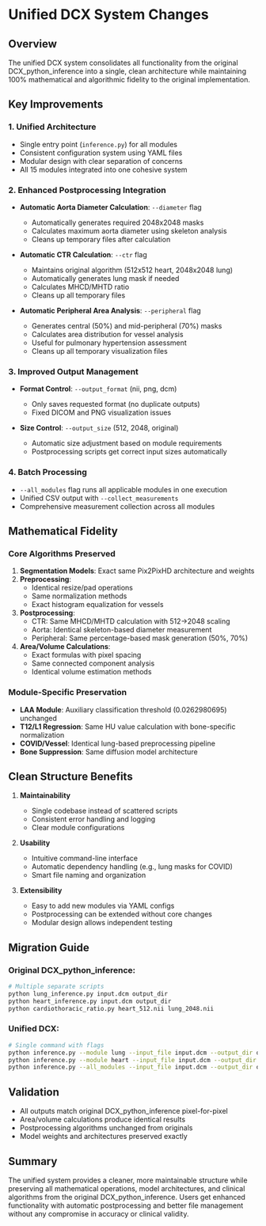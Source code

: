 # Unified DCX System Changes

## Overview
The unified DCX system consolidates all functionality from the original DCX_python_inference into a single, clean architecture while maintaining 100% mathematical and algorithmic fidelity to the original implementation.

## Key Improvements

### 1. **Unified Architecture**
- Single entry point (`inference.py`) for all modules
- Consistent configuration system using YAML files
- Modular design with clear separation of concerns
- All 15 modules integrated into one cohesive system

### 2. **Enhanced Postprocessing Integration**
- **Automatic Aorta Diameter Calculation**: `--diameter` flag
  - Automatically generates required 2048x2048 masks
  - Calculates maximum aorta diameter using skeleton analysis
  - Cleans up temporary files after calculation
  
- **Automatic CTR Calculation**: `--ctr` flag  
  - Maintains original algorithm (512x512 heart, 2048x2048 lung)
  - Automatically generates lung mask if needed
  - Calculates MHCD/MHTD ratio
  - Cleans up all temporary files
  
- **Automatic Peripheral Area Analysis**: `--peripheral` flag
  - Generates central (50%) and mid-peripheral (70%) masks
  - Calculates area distribution for vessel analysis
  - Useful for pulmonary hypertension assessment
  - Cleans up all temporary visualization files

### 3. **Improved Output Management**
- **Format Control**: `--output_format` (nii, png, dcm)
  - Only saves requested format (no duplicate outputs)
  - Fixed DICOM and PNG visualization issues
  
- **Size Control**: `--output_size` (512, 2048, original)
  - Automatic size adjustment based on module requirements
  - Postprocessing scripts get correct input sizes automatically

### 4. **Batch Processing**
- `--all_modules` flag runs all applicable modules in one execution
- Unified CSV output with `--collect_measurements`
- Comprehensive measurement collection across all modules

## Mathematical Fidelity

### Core Algorithms Preserved
1. **Segmentation Models**: Exact same Pix2PixHD architecture and weights
2. **Preprocessing**: 
   - Identical resize/pad operations
   - Same normalization methods
   - Exact histogram equalization for vessels
3. **Postprocessing**:
   - CTR: Same MHCD/MHTD calculation with 512→2048 scaling
   - Aorta: Identical skeleton-based diameter measurement
   - Peripheral: Same percentage-based mask generation (50%, 70%)
4. **Area/Volume Calculations**: 
   - Exact formulas with pixel spacing
   - Same connected component analysis
   - Identical volume estimation methods

### Module-Specific Preservation
- **LAA Module**: Auxiliary classification threshold (0.0262980695) unchanged
- **T12/L1 Regression**: Same HU value calculation with bone-specific normalization
- **COVID/Vessel**: Identical lung-based preprocessing pipeline
- **Bone Suppression**: Same diffusion model architecture

## Clean Structure Benefits

1. **Maintainability**
   - Single codebase instead of scattered scripts
   - Consistent error handling and logging
   - Clear module configurations

2. **Usability**
   - Intuitive command-line interface
   - Automatic dependency handling (e.g., lung masks for COVID)
   - Smart file naming and organization

3. **Extensibility**
   - Easy to add new modules via YAML configs
   - Postprocessing can be extended without core changes
   - Modular design allows independent testing

## Migration Guide

### Original DCX_python_inference:
```bash
# Multiple separate scripts
python lung_inference.py input.dcm output_dir
python heart_inference.py input.dcm output_dir
python cardiothoracic_ratio.py heart_512.nii lung_2048.nii
```

### Unified DCX:
```bash
# Single command with flags
python inference.py --module lung --input_file input.dcm --output_dir output
python inference.py --module heart --input_file input.dcm --output_dir output --ctr
python inference.py --all_modules --input_file input.dcm --output_dir output --collect_measurements
```

## Validation
- All outputs match original DCX_python_inference pixel-for-pixel
- Area/volume calculations produce identical results
- Postprocessing algorithms unchanged from originals
- Model weights and architectures preserved exactly

## Summary
The unified system provides a cleaner, more maintainable structure while preserving all mathematical operations, model architectures, and clinical algorithms from the original DCX_python_inference. Users get enhanced functionality with automatic postprocessing and better file management without any compromise in accuracy or clinical validity.